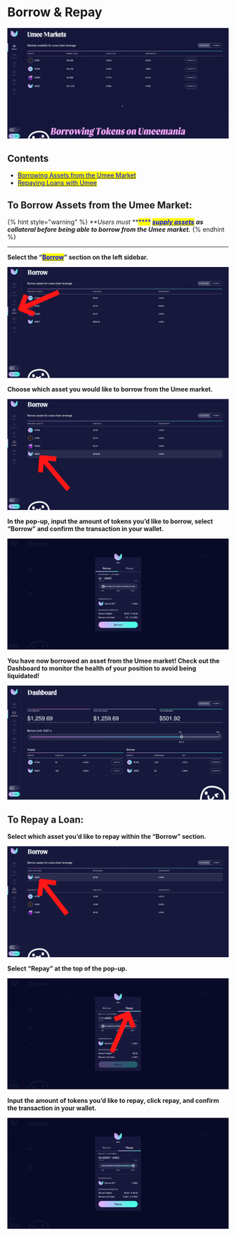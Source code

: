 # Borrow & Repay

![](<../../.gitbook/assets/Borrowing Tokens on Umeemania.gif>)

## Contents

* <mark style="color:blue;"></mark>[<mark style="color:blue;">Borrowing Assets from the Umee Market</mark>](borrow-and-repay.md#to-borrow-assets-from-the-umee-market)<mark style="color:blue;"></mark>
* <mark style="color:blue;"></mark>[<mark style="color:blue;">Repaying Loans with Umee</mark>](borrow-and-repay.md#undefined)<mark style="color:blue;"></mark>

## To Borrow Assets from the Umee Market:

{% hint style="warning" %}
_**Users must **<mark style="color:blue;">****</mark>_ [_<mark style="color:blue;">**supply assets**</mark>_](supply-and-withdraw.md#to-supply-assets-on-the-umee-market) _**as collateral before being able to borrow from the Umee market.**_
{% endhint %}

****

**Select the “**[<mark style="color:blue;">**Borrow**</mark>](https://testnet.umee.cc/#/borrow)**” section on the left sidebar.**

![](<../../.gitbook/assets/select borrow section.png>)



**Choose which asset you would like to borrow from the Umee market.**

![For this example we will be borrowing native UMEE tokens.](<../../.gitbook/assets/choose asset to borrow.png>)



**In the pop-up, input the amount of tokens you’d like to borrow, select “Borrow” and confirm the transaction in your wallet.**

![](<../../.gitbook/assets/input borrow amount.png>)



**You have now borrowed an asset from the Umee market! Check out the Dashboard to monitor the health of your position to avoid being liquidated!**

![](<../../.gitbook/assets/image (6).png>)

## To Repay a Loan:

**Select which asset you’d like to repay within the “Borrow” section.**

![For this example we will be repaying an UMEE loan.](<../../.gitbook/assets/select asset to repay.png>)



**Select “Repay” at the top of the pop-up.**

![](<../../.gitbook/assets/select repay.png>)



**Input the amount of tokens you’d like to repay, click repay, and confirm the transaction in your wallet.**

![](<../../.gitbook/assets/input repay amount.png>)
